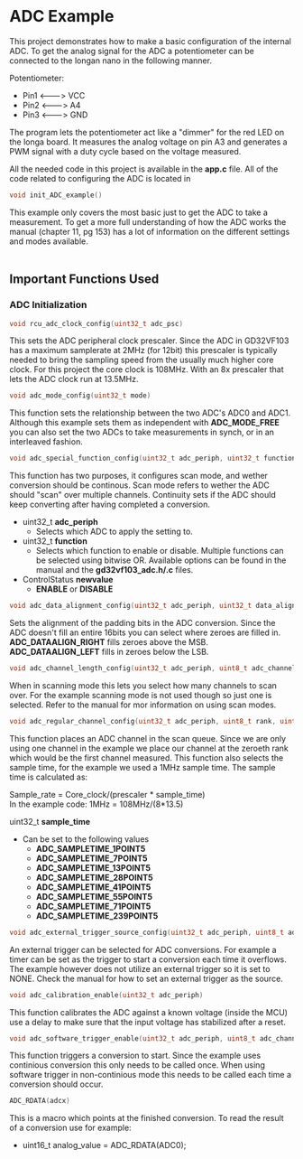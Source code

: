 <br>

# ADC Example


This project demonstrates how to make a basic configuration of the internal ADC. To get the analog signal for the ADC a potentiometer can be connected to the longan nano in the following manner.

Potentiometer:
- Pin1 <---> VCC
- Pin2 <---> A4
- Pin3 <---> GND

The program lets the potentiometer act like a "dimmer" for the red LED on the longa board.
It measures the analog voltage on pin A3 and generates a PWM signal with a duty cycle based on the voltage measured.

All the needed code in this project is available in the **app.c** file. All of the code related to configuring the ADC is located in

```c
void init_ADC_example()
```

This example only covers the most basic just to get the ADC to take a measurement. To get a more full understanding of how the ADC works the manual (chapter 11, pg 153) has a lot of information on the different settings and modes available.
<br><br>

## Important Functions Used
### ADC Initialization
```c
void rcu_adc_clock_config(uint32_t adc_psc)
```
This sets the ADC peripheral clock prescaler. Since the ADC in GD32VF103 has a maximum samplerate at 2MHz (for 12bit) this prescaler is typically needed to bring the sampling speed from the usually much higher core clock. For this project the core clock is 108MHz. With an 8x prescaler that lets the ADC clock run at 13.5MHz.

```c
void adc_mode_config(uint32_t mode)
```
This function sets the relationship between the two ADC's ADC0 and ADC1. Although this example sets them as independent with **ADC_MODE_FREE** you can also set the two ADCs to take measurements in synch, or in an interleaved fashion.


```c
void adc_special_function_config(uint32_t adc_periph, uint32_t function, ControlStatus newvalue)
```
This function has two purposes, it configures scan mode, and wether conversion should be continous. Scan mode refers to wether the ADC should "scan" over multiple channels. Continuity sets if the ADC should keep converting after having completed a conversion.
- uint32_t **adc_periph**
    - Selects which ADC to apply the setting to.
- uint32_t **function**
    - Selects which function to enable or disable. Multiple functions can be selected using bitwise OR. Available options can be found in the manual and the **gd32vf103_adc.h/.c** files.
- ControlStatus **newvalue**
    - **ENABLE** or **DISABLE**

```c
void adc_data_alignment_config(uint32_t adc_periph, uint32_t data_alignment)
```
Sets the alignment of the padding bits in the ADC conversion. Since the ADC doesn't fill an entire 16bits you can select where zeroes are filled in. **ADC_DATAALIGN_RIGHT** fills zeroes above the MSB. **ADC_DATAALIGN_LEFT** fills in zeroes below the LSB.

```c
void adc_channel_length_config(uint32_t adc_periph, uint8_t adc_channel_group, uint32_t length)
```
When in scanning mode this lets you select how many channels to scan over. For the example scanning mode is not used though so just one is selected. Refer to the manual for mor information on using scan modes.

```c
void adc_regular_channel_config(uint32_t adc_periph, uint8_t rank, uint8_t adc_channel, uint32_t sample_time)
```
This function places an ADC channel in the scan queue. Since we are only using one channel in the example we place our channel at the zeroeth rank which would be the first channel measured. This function also selects the sample time, for the example we used a 1MHz sample time. The sample time is calculated as:

Sample_rate = Core_clock/(prescaler * sample_time)<br>
In the example code: 1MHz = 108MHz/(8*13.5) 

uint32_t **sample_time**
- Can be set to the following values
    - **ADC_SAMPLETIME_1POINT5**
    - **ADC_SAMPLETIME_7POINT5**
    - **ADC_SAMPLETIME_13POINT5**
    - **ADC_SAMPLETIME_28POINT5**
    - **ADC_SAMPLETIME_41POINT5**
    - **ADC_SAMPLETIME_55POINT5**
    - **ADC_SAMPLETIME_71POINT5**
    - **ADC_SAMPLETIME_239POINT5**
```c
void adc_external_trigger_source_config(uint32_t adc_periph, uint8_t adc_channel_group, uint32_t external_trigger_source)
```
An external trigger can be selected for ADC conversions. For example a timer can be set as the trigger to start a conversion each time it overflows. The example however does not utilize an external trigger so it is set to NONE. Check the manual for how to set an external trigger as the source.

```c
void adc_calibration_enable(uint32_t adc_periph)
```
This function calibrates the ADC against a known voltage (inside the MCU) use a delay to make sure that the input voltage has stabilized after a reset.


```c
void adc_software_trigger_enable(uint32_t adc_periph, uint8_t adc_channel_group)
```
This function triggers a conversion to start. Since the example uses continious conversion this only needs to be called once. When using software trigger in non-continious mode this needs to be called each time a conversion should occur.

```c
ADC_RDATA(adcx)
```
This is a macro which points at the finished conversion. To read the result of a conversion use for example:

- uint16_t analog_value = ADC_RDATA(ADC0);

